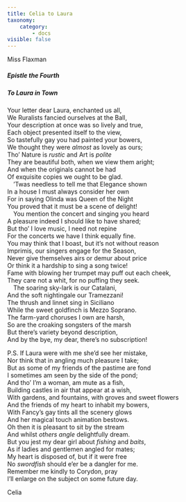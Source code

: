 ```yaml
---
title: Celia to Laura
taxonomy:
    category:
        - docs
visible: false
---
```


<div class="author">Miss Flaxman</div>

##### Epistle the Fourth

##### To Laura in Town

Your letter dear Laura, enchanted us all,  
We Ruralists fancied ourselves at the Ball,  
Your description at once was so lively and true,  
Each object presented itself to the view,  
So tastefully gay you had painted your bowers,  
We thought they were *almost* as lovely as ours;  
Tho’ Nature is *rustic* and Art is *polite*  
They are beautiful both, when we view them aright;  
And when the originals cannot be had  
Of exquisite copies we ought to be glad.  
&emsp;’Twas needless to tell me that Elegance shown  
In a house I must always consider her own  
For in saying Olinda was Queen of the Night  
You proved that it must be a scene of delight!  
&emsp;You mention the concert and singing you heard  
A pleasure indeed I should like to have shared;  
But tho’ I love music, I need not repine  
For the concerts we have I think equally fine.  
You may think that I boast, but it’s not without reason  
Imprimis, our singers engage for the Season,  
Never give themselves airs or demur about price  
Or think it a hardship to sing a song twice!  
Fame with blowing her trumpet may puff out each cheek,  
They care not a whit, for no puffing they seek.  
&emsp;The soaring sky-lark is our Catalani,  
And the soft nightingale our Tramezzani!  
The thrush and linnet sing in Siciliano  
While the sweet goldfinch is Mezzo Soprano.  
The farm-yard choruses I own are harsh,  
So are the croaking songsters of the marsh  
But there’s variety beyond description,  
And by the bye, my dear, there’s no subscription!  

P.S. If Laura were with me she’d see her mistake,  
Nor think that in angling much pleasure I take;  
But as some of my friends of the pastime are fond  
I sometimes am seen by the side of the pond;  
And tho’ I’m a woman, am mute as a fish,  
Building castles in air that appear at a wish,  
With gardens, and fountains, with groves and sweet flowers  
And the friends of my heart to inhabit my bowers,  
With Fancy’s gay tints all the scenery glows  
And her magical touch animation bestows.  
Oh then it is pleasant to sit by the stream  
And whilst *others angle* delightfully dream.  
But you jest my dear girl about *fishing* and *baits*,  
As if ladies and gentlemen angled for mates;  
My heart is disposed of, but if it were free  
No *swordfish* should e’er be a dangler for me.  
Remember me kindly to Corydon, pray  
I’ll enlarge on the subject on some future day.  

Celia